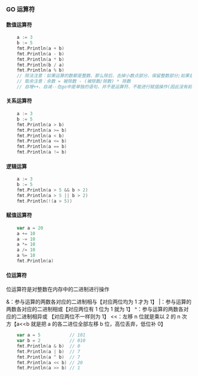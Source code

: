 ### GO 运算符

#### 数值运算符

```go
    a := 3
    b := 5
    fmt.Println(a + b)
    fmt.Println(a - b)
    fmt.Println(a * b)
    fmt.Println(b / a)
    fmt.Println(a % b)
    // 除法注意：如果运算的数都是整数、那么除后、去掉小数点部分、保留整数部分;如果是浮点数则都保留
    // 取余注意：余数 = 被除数 - (被除数/除数) * 除数
    // 自增++、自减--在go中是单独的语句、并不是运算符、不能进行赋值操作(因此没有前置++--)
```

#### 关系运算符

```go
    a := 3
    b := 5
    fmt.Println(a > b)
    fmt.Println(a >= b)
    fmt.Println(a < b)
    fmt.Println(a <= b)
    fmt.Println(a == b)
    fmt.Println(a != b)
```

#### 逻辑运算

```go
    a := 3
    b := 5
    fmt.Println(a > 5 && b > 2)
    fmt.Println(a > 5 || b > 2)
    fmt.Println(!(a > 5))
```

#### 赋值运算符

```go
    var a = 20
    a += 10
    a -= 10
    a *= 10
    a /= 10
    a %= 10
    fmt.Println(a)
```

#### 位运算符

位运算符是对整数在内存中的二进制进行操作

&：参与运算的两数各对应的二进制相与【对应两位均为 1 才为 1】
|：参与运算的两数各对应的二进制相或【对应两位有 1 位为 1 就为 1】
^：参与运算的两数各对应的二进制相异或 【对应两位不一样则为 1】
<<：左移 n 位就是乘以 2 的 n 次方【a<<b 就是把 a 的各二进位全部左移 b 位，高位丢弃，低位补 0】

```go
	var a = 5           // 101
	var b = 2           // 010
	fmt.Println(a & b)  // 0
	fmt.Println(a | b)  // 7
	fmt.Println(a ^ b)  // 7
	fmt.Println(a << b) // 20
	fmt.Println(a >> b) // 1
```
